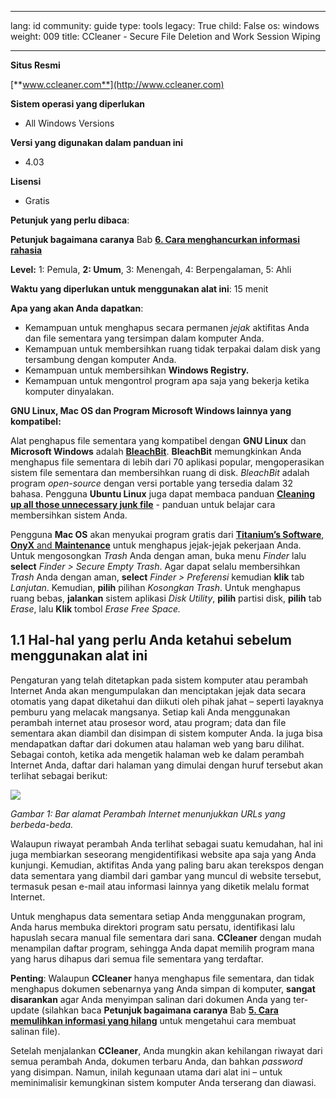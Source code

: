 

---

lang: id
community: guide
type: tools
legacy: True
child: False
os: windows
weight: 009
title: CCleaner - Secure File Deletion and Work Session Wiping

---

**Situs Resmi**

[**www.ccleaner.com**](http://www.ccleaner.com)
 
**Sistem operasi yang diperlukan**

- All Windows Versions 

**Versi yang digunakan dalam panduan ini**

- 4.03

**Lisensi** 

- Gratis

**Petunjuk yang perlu dibaca**: 

**Petunjuk bagaimana caranya** Bab [**6. Cara menghancurkan informasi rahasia**](/id/chapter-6)

**Level:** 1: Pemula, **2: Umum**, 3: Menengah, 4: Berpengalaman, 5: Ahli

**Waktu yang diperlukan untuk menggunakan alat ini**: 15 menit

**Apa yang akan Anda dapatkan**: 

- Kemampuan untuk menghapus secara permanen *jejak* aktifitas Anda dan file sementara yang tersimpan dalam komputer Anda.
- Kemampuan untuk membersihkan ruang tidak terpakai dalam disk yang tersambung dengan komputer Anda.
- Kemampuan untuk membersihkan **Windows Registry.**
- Kemampuan untuk mengontrol program apa saja yang bekerja ketika komputer dinyalakan.



**GNU Linux, Mac OS dan Program Microsoft Windows lainnya yang kompatibel:**


Alat penghapus file sementara yang kompatibel dengan **GNU Linux** dan **Microsoft Windows** adalah [**BleachBit**](http://bleachbit.sourceforge.net/). **BleachBit** memungkinkan Anda menghapus file sementara di lebih dari 70 aplikasi popular, mengoperasikan sistem file sementara dan membersihkan ruang di disk. *BleachBit* adalah program *open-source* dengan versi portable yang tersedia dalam 32 bahasa. Pengguna **Ubuntu Linux** juga dapat membaca panduan [**Cleaning up all those unnecessary junk file**](http://ubuntuforums.org/showthread.php?t=140920) - panduan untuk belajar cara membersihkan sistem Anda.


Pengguna **Mac OS** akan menyukai program gratis dari [**Titanium’s Software**, **OnyX** and **Maintenance**](http://www.titanium.free.fr/) untuk menghapus jejak-jejak pekerjaan Anda. Untuk mengosongkan *Trash* Anda dengan aman, buka menu *Finder* lalu **select** *Finder > Secure Empty Trash*. Agar dapat selalu membersihkan *Trash* Anda dengan aman, **select** *Finder > Preferensi* kemudian **klik** tab *Lanjutan*. Kemudian, **pilih** pilihan *Kosongkan Trash*. Untuk menghapus ruang bebas, **jalankan** sistem aplikasi *Disk Utility*, **pilih** partisi disk, **pilih** tab *Erase*, lalu **Klik** tombol *Erase Free Space.*



## 1.1 Hal-hal yang perlu Anda ketahui sebelum menggunakan alat ini ##

Pengaturan yang telah ditetapkan pada sistem komputer atau perambah Internet Anda akan mengumpulakan dan menciptakan jejak data secara otomatis yang dapat diketahui dan diikuti oleh pihak jahat – seperti layaknya pemburu yang melacak mangsanya. Setiap kali Anda menggunakan perambah internet atau prosesor word, atau program; data dan file sementara akan diambil dan disimpan di sistem komputer Anda. Ia juga bisa mendapatkan daftar dari dokumen atau halaman web yang baru dilihat. Sebagai contoh, ketika ada mengetik halaman web ke dalam perambah Internet Anda, daftar dari halaman yang dimulai dengan huruf tersebut akan terlihat sebagai berikut:

![](/sbox/screen/nuccleaner-en/00.png)

*Gambar 1: Bar alamat Perambah Internet menunjukkan URLs yang berbeda-beda.*

Walaupun riwayat perambah Anda terlihat sebagai suatu kemudahan, hal ini juga membiarkan seseorang mengidentifikasi website apa saja yang Anda kunjungi. Kemudian, aktifitas Anda yang paling baru akan terekspos dengan data sementara yang diambil dari gambar yang muncul di website tersebut, termasuk pesan e-mail atau informasi lainnya yang diketik melalu format Internet.

Untuk menghapus data sementara setiap Anda menggunakan program, Anda harus membuka direktori program satu persatu, identifikasi lalu hapuslah secara manual file sementara dari sana. **CCleaner** dengan mudah menampilan daftar program, sehingga Anda dapat memilih program mana yang harus dihapus dari semua file sementara yang terdaftar.

**Penting**: Walaupun **CCleaner** hanya menghapus file sementara, dan tidak menghapus dokumen sebenarnya yang Anda simpan di komputer, **sangat disarankan** agar Anda menyimpan salinan dari dokumen Anda yang ter-update (silahkan baca **Petunjuk bagaimana caranya** Bab [**5. Cara memulihkan informasi yang hilang**](/id/chapter-5) untuk mengetahui cara membuat salinan file).

Setelah menjalankan **CCleaner**, Anda mungkin akan kehilangan riwayat dari semua perambah Anda, dokumen terbaru Anda, dan bahkan *password* yang disimpan. Namun, inilah kegunaan utama dari alat ini – untuk meminimalisir kemungkinan sistem komputer Anda terserang dan diawasi.


